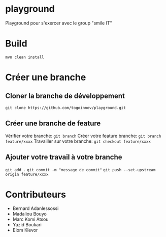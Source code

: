# playground
Playground pour s'exercer avec le group "smile IT"

# Build
`mvn clean install`

# Créer une branche

## Cloner la branche de développement
`git clone https://github.com/togoinnov/playground.git`

## Créer une branche de feature
Vérifier votre branche: `git branch`
Créer votre feature branche: `git branch feature/xxxx`
Travailler sur votre branche: `git checkout feature/xxxx`

## Ajouter votre travail à votre branche
`git add .`
`git commit -m "message de commit"`
`git push --set-upstream origin feature/xxxx`

# Contributeurs
- Bernard Adanlessossi
- Madaliou Bouyo
- Marc Komi Atsou
- Yazid Boukari
- Elom Klevor
